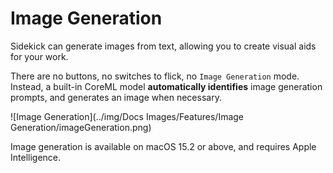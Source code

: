 # Image Generation

Sidekick can generate images from text, allowing you to create visual aids for your work. 

There are no buttons, no switches to flick, no `Image Generation` mode. Instead, a built-in CoreML model **automatically identifies** image generation prompts, and generates an image when necessary.

![Image Generation](../img/Docs Images/Features/Image Generation/imageGeneration.png)

Image generation is available on macOS 15.2 or above, and requires Apple Intelligence.